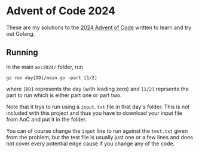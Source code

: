 # Advent of Code 2024

These are my solutions to the [2024 Advent of Code](https://adventofcode.com/2024) written to learn and try out Golang.

## Running

In the main `aoc2024/` folder, run

```shell
go run day[DD]/main.go -part [1/2]
```

where `[DD]` represents the day (with leading zero) and `[1/2]` reprsents the part to run which is either part one or part two.

Note that it trys to run using a `input.txt` file in that day's folder. This is not included with this project and thus you have to download your input file from AoC and put it in the folder.

You can of course change the `input` line to run against the `test.txt` given from the problem, but the test file is usually just one or a few lines and does not cover every potential edge cause if you change any of the code.
